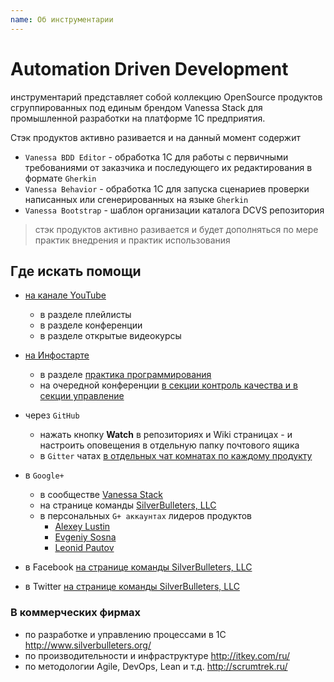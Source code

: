 ```yaml
---
name: Об инструментарии
---
```


# Automation Driven Development

инструментарий представляет собой коллекцию OpenSource продуктов сгруппированных под единым брендом Vanessa Stack для промышленной разработки на платформе 1С предприятия.

Стэк продуктов активно разивается и на данный момент содержит

* `Vanessa BDD Editor` - обработка 1С для работы с первичными требованиями от заказчика и последующего их редактирования в формате `Gherkin`
* `Vanessa Behavior` - обработка 1С для запуска сценариев проверки написанных или сгенерированных на языке `Gherkin`
* `Vanessa Bootstrap` - шаблон организации каталога DCVS репозитория

> стэк продуктов активно разивается и будет дополняться по мере практик внедрения и практик использования

## Где искать помощи

* [на канале YouTube](https://www.youtube.com/SilverBulletersTube)
  * в разделе плейлисты
  * в разделе конференции
  * в разделе открытые видеокурсы

* [на Инфостарте](http://infostart.ru)
  * в разделе [практика программирования](http://infostart.ru/public/all/?public-filter[section_id][]=1646) 
  * на очередной конференции [в секции контроль качества и в секции управление](http://event.infostart.ru/)

* через `GitHub`
  * нажать кнопку **Watch** в репозиториях и Wiki страницах - и настроить оповещения в отдельную папку почтового ящика
  * в `Gitter` чатах [в отдельных чат комнатах по каждому продукту](https://gitter.im/orgs/silverbulleters/rooms)

* в `Google+`
  * в сообществе [Vanessa Stack](https://plus.google.com/communities/110827644478001377296)
  * на странице команды [SilverBulleters, LLC](https://plus.google.com/+SilverbulletersOrgSocial/about)
  * в персональных `G+ аккаунтах` лидеров продуктов
    * [Alexey Lustin](https://plus.google.com/+AlexeyLustinSocial/posts) 
    * [Evgeniy Sosna](https://plus.google.com/+%D0%95%D0%B2%D0%B3%D0%B5%D0%BD%D0%B8%D0%B9%D0%A1%D0%BE%D1%81%D0%BD%D0%B0/posts)
    * [Leonid Pautov](https://plus.google.com/106196058685341532663/posts)

* в Facebook [на странице команды SilverBulleters, LLC](https://www.facebook.com/SilverBulleters)
* в Twitter [на странице команды SilverBulleters, LLC](https://twitter.com/silverbulleters)

### В коммерческих фирмах

* по разработке и управлению процессами в 1С http://www.silverbulleters.org/
* по производительности и инфраструктуре http://itkey.com/ru/
* по методологии Agile, DevOps, Lean и т.д. http://scrumtrek.ru/
